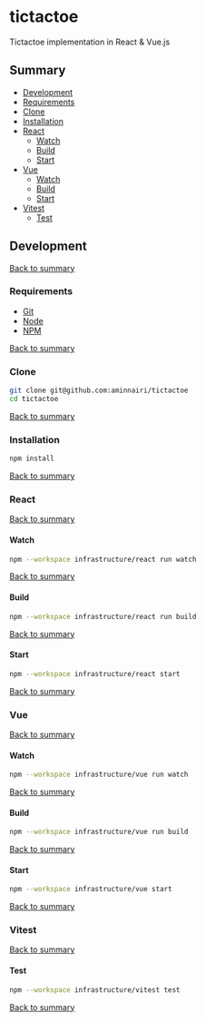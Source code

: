 # tictactoe

Tictactoe implementation in React & Vue.js

## Summary

- [Development](#development)
- [Requirements](#requirements)
- [Clone](#clone)
- [Installation](#installation)
- [React](#react)
    - [Watch](#watch)
    - [Build](#build)
    - [Start](#start)
- [Vue](#vue)
    - [Watch](#watch-1)
    - [Build](#build-1)
    - [Start](#start-1)
- [Vitest](#vitest)
    - [Test](#test)


## Development

[Back to summary](#summary)

### Requirements

- [Git](https://git-scm.com/)
- [Node](https://nodejs.org/en)
- [NPM](https://www.npmjs.com/)

[Back to summary](#summary)

### Clone

```bash
git clone git@github.com:aminnairi/tictactoe
cd tictactoe
```

[Back to summary](#summary)

### Installation

```bash
npm install
```

[Back to summary](#summary)

### React

[Back to summary](#summary)

#### Watch

```bash
npm --workspace infrastructure/react run watch
```
[Back to summary](#summary)

#### Build

```bash
npm --workspace infrastructure/react run build
```

[Back to summary](#summary)

#### Start

```bash
npm --workspace infrastructure/react start
```

[Back to summary](#summary)

### Vue

[Back to summary](#summary)

#### Watch

```bash
npm --workspace infrastructure/vue run watch
```

[Back to summary](#summary)

#### Build

```bash
npm --workspace infrastructure/vue run build
```

[Back to summary](#summary)

#### Start

```bash
npm --workspace infrastructure/vue start
```

[Back to summary](#summary)

### Vitest

[Back to summary](#summary)

#### Test

```bash
npm --workspace infrastructure/vitest test
```

[Back to summary](#summary)